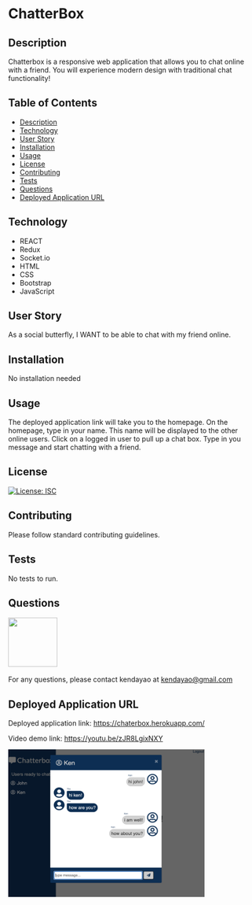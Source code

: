 # ChatterBox


## Description

Chatterbox is a responsive web application that allows you to chat online with a friend. You will experience modern design with traditional chat functionality!

## Table of Contents

* [Description](#description)
* [Technology](#technology)
* [User Story](#user-story)
* [Installation](#installation)
* [Usage](#usage)
* [License](#license)
* [Contributing](#contributing)
* [Tests](#tests)
* [Questions](#questions)
* [Deployed Application URL](#deployed-application-URL)

## Technology

- REACT
- Redux
- Socket.io
- HTML
- CSS
- Bootstrap
- JavaScript



## User Story

As a social butterfly,
I WANT to be able to chat with my friend online.


## Installation


No installation needed


## Usage

The deployed application link will take you to the homepage. On the homepage, type in your name. This name will be displayed to the other online users. Click on a logged in user to pull up a chat box. Type in you message and start chatting with a friend. 


## License


[![License: ISC](https://img.shields.io/badge/License-ISC-blue.svg)](https://opensource.org/licenses/ISC)


## Contributing


Please follow standard contributing guidelines.


## Tests


No tests to run.


## Questions

<img src="https://avatars3.githubusercontent.com/u/62568395?v=4" width="100" height="100">

For any questions, please contact kendayao at kendayao@gmail.com

## Deployed Application URL

Deployed application link: https://chaterbox.herokuapp.com/

Video demo link: https://youtu.be/zJR8LgixNXY

<img src="client/public/images/chatterboxlive2.png" width="400" height="300">